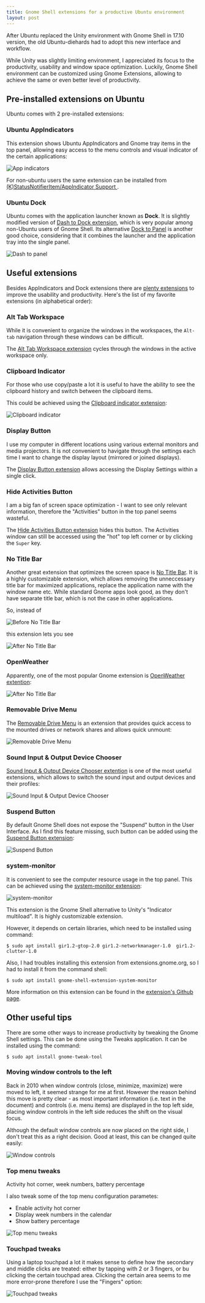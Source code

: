 ```yaml
---
title: Gnome Shell extensions for a productive Ubuntu environment
layout: post
---
```


After Ubuntu replaced the Unity environment with Gnome Shell in 17.10 version, the old Ubuntu-diehards had to adopt this new interface and workflow.

While Unity was slightly limiting environment, I appreciated its focus to the productivity, usability and window space optimization.
Luckily, Gnome Shell environment can be customized using Gnome Extensions, allowing to achieve the same or even better level of productivity.

## Pre-installed extensions on Ubuntu

Ubuntu comes with 2 pre-installed extensions:

### Ubuntu AppIndicators

This extension shows Ubuntu AppIndicators and Gnome tray items in the top panel, allowing easy access to the menu controls and visual indicator of the certain applications:

![App indicators](/assets/img/posts/2018/appindicators.png)

For non-ubuntu users the same extension can be installed from [(K)StatusNotifierItem/AppIndicator Support ](https://extensions.gnome.org/extension/615/appindicator-support/).


### Ubuntu Dock

Ubuntu comes with the application launcher known as **Dock**. It is slightly modified version of [Dash to Dock extension](https://extensions.gnome.org/extension/307/dash-to-dock/), which is very popular among non-Ubuntu users of Gnome Shell. Its alternative [Dock to Panel](https://extensions.gnome.org/extension/1160/dash-to-panel/) is another good choice, considering that it combines the launcher and the application tray into the single panel.

![Dash to panel](/assets/img/posts/2018/dash-to-panel.png)

## Useful extensions

Besides AppIndicators and Dock extensions there are [plenty extensions](https://extensions.gnome.org/) to improve the usability and productivity. Here's the list of my favorite extensions (in alphabetical order):

### Alt Tab Workspace

While it is convenient to organize the windows in the workspaces, the `Alt-tab` navigation through these windows can be difficult.

The [Alt Tab Workspace extension](https://extensions.gnome.org/extension/310/alt-tab-workspace/) cycles through the windows in the active workspace only.

### Clipboard Indicator

For those who use copy/paste a lot it is useful to have the ability to see the clipboard history and switch between the clipboard items.

This could be achieved using the [Clipboard indicator extension](https://extensions.gnome.org/extension/779/clipboard-indicator/):

![Clipboard indicator](/assets/img/posts/2018/clipboard-indicator.png)

### Display Button

I use my computer in different locations using various external monitors and media projectors. It is not convenient to havigate through the settings each time I want to change the display layout (mirrored or joined displays).

The [Display Button extension](https://extensions.gnome.org/extension/939/display-button/) allows accessing the Display Settings within a single click.

### Hide Activities Button

I am a big fan of screen space optimization - I want to see only relevant information, therefore the "Activities" button in the top panel seems wasteful.

The [Hide Activities Button extension](https://extensions.gnome.org/extension/1128/hide-activities-button/) hides this button. The Activities window can still be accessed using the "hot" top left corner or by clicking the `Super` key.

### No Title Bar

Another great extension that optimizes the screen space is [No Title Bar](https://extensions.gnome.org/extension/1267/no-title-bar/). It is a highly customizable extension, which allows removing the unneccessary title bar for maximized applications, replace the application name with the window name etc. While standard Gnome apps look good, as they don't have separate title bar, which is not the case in other applications.

So, instead of

![Before No Title Bar](/assets/img/posts/2018/no-title-bar1.png)

this extension lets you see

![After No Title Bar](/assets/img/posts/2018/no-title-bar2.png)

### OpenWeather

Apparently, one of the most popular Gnome extension is [OpenWeather extention](https://extensions.gnome.org/extension/750/openweather/):

![After No Title Bar](/assets/img/posts/2018/openweather.png)


### Removable Drive Menu

The [Removable Drive Menu](https://extensions.gnome.org/extension/7/removable-drive-menu/) is an extension that provides quick access to the mounted drives or network shares and allows quick unmount:

![Removable Drive Menu](/assets/img/posts/2018/removable-drive-menu.png)

### Sound Input & Output Device Chooser

[Sound Input & Output Device Chooser extention](https://extensions.gnome.org/extension/906/sound-output-device-chooser/) is one of the most useful extensions, which allows to switch the sound input and output devices and their profiles:

![Sound Input & Output Device Chooser](/assets/img/posts/2018/sound-input-output.png)

### Suspend Button

By default Gnome Shell does not expose the "Suspend" button in the User Interface. As I find this feature missing, such button can be added using the [Suspend Button extension](https://extensions.gnome.org/extension/826/suspend-button/):

![Suspend Button](/assets/img/posts/2018/suspend-button.png)

### system-monitor

It is convenient to see the computer resource usage in the top panel. This can be achieved using the [system-monitor extension](https://extensions.gnome.org/extension/120/system-monitor/):

![system-monitor](/assets/img/posts/2018/system-monitor.png)

This extension is the Gnome Shell alternative to Unity's "Indicator multiload". It is highly customizable extension.

However, it depends on certain libraries, which need to be installed using command:

```
$ sudo apt install gir1.2-gtop-2.0 gir1.2-networkmanager-1.0  gir1.2-clutter-1.0
```

Also, I had troubles installing this extension from extensions.gnome.org, so I had to install it from the command shell:

```
$ sudo apt install gnome-shell-extension-system-monitor 
```

More information on this extension can be found in the [extension's Github page](https://github.com/paradoxxxzero/gnome-shell-system-monitor-applet).

## Other useful tips

There are some other ways to increase productivity by tweaking the Gnome Shell settings. This can be done using the Tweaks application. It can be installed using the command:

```
$ sudo apt install gnome-tweak-tool
```

### Moving window controls to the left

Back in 2010 when window controls (close, minimize, maximize) were moved to left, it seemed strange for me at first. However the reason behind this move is pretty clear - as most important information (i.e. text in the document) and controls (i.e. menu items) are displayed in the top left side, placing window controls in the left side reduces the shift on the visual focus.

Although the default window controls are now placed on the right side, I don't treat this as a right decision. Good at least, this can be changed quite easily:

![Window controls](/assets/img/posts/2018/window-controls.png)

### Top menu tweaks

Activity hot corner, week numbers, battery percentage

I also tweak some of the top menu configuration parametes:

 * Enable activity hot corner
 * Display week numbers in the calendar
 * Show battery percentage

![Top menu tweaks](/assets/img/posts/2018/top-menu-tweaks.png)

### Touchpad tweaks

Using a laptop touchpad a lot it makes sense to define how the secondary and middle clicks are treated: either by tapping with 2 or 3 fingers, or bu clicking the certain touchpad area. Clicking the certain area seems to me more error-prone therefore I use the "Fingers" option:

![Touchpad tweaks](/assets/img/posts/2018/touchpad-tweaks.png)